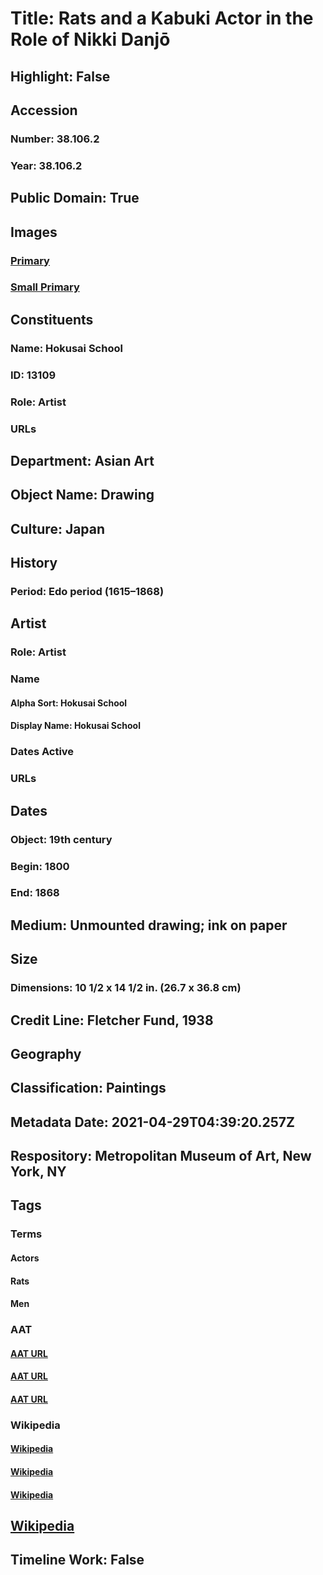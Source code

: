 # Title: Rats and a Kabuki Actor in the Role of Nikki Danjō
## Highlight: False
## Accession
### Number: 38.106.2
### Year: 38.106.2
## Public Domain: True
## Images
### [Primary](https://images.metmuseum.org/CRDImages/as/original/38_106_2_115886.jpg)
### [Small Primary](https://images.metmuseum.org/CRDImages/as/web-large/38_106_2_115886.jpg)
## Constituents
### Name: Hokusai School
### ID: 13109
### Role: Artist
### URLs
## Department: Asian Art
## Object Name: Drawing
## Culture: Japan
## History
### Period: Edo period (1615–1868)
## Artist
### Role: Artist
### Name
#### Alpha Sort: Hokusai School
#### Display Name: Hokusai School
### Dates Active
### URLs
## Dates
### Object: 19th century
### Begin: 1800
### End: 1868
## Medium: Unmounted drawing; ink on paper
## Size
### Dimensions: 10 1/2 x 14 1/2 in. (26.7 x 36.8 cm)
## Credit Line: Fletcher Fund, 1938
## Geography
## Classification: Paintings
## Metadata Date: 2021-04-29T04:39:20.257Z
## Respository: Metropolitan Museum of Art, New York, NY
## Tags
### Terms
#### Actors
#### Rats
#### Men
### AAT
#### [AAT URL](http://vocab.getty.edu/page/aat/300025658)
#### [AAT URL](http://vocab.getty.edu/page/aat/300250596)
#### [AAT URL](http://vocab.getty.edu/page/aat/300025928)
### Wikipedia
#### [Wikipedia]()
#### [Wikipedia]()
#### [Wikipedia]()
## [Wikipedia](https://www.wikidata.org/wiki/Q78729674)
## Timeline Work: False